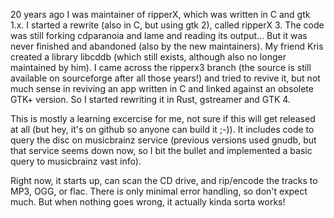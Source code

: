 20 years ago I was maintainer of ripperX, which was written in C and gtk 1.x. I started a rewrite (also in C, but using gtk 2), called ripperX 3. The code was still forking cdparanoia and lame and reading its output... But it was never finished and abandoned (also by the new maintainers). My friend Kris created a library libcddb (which still exists, although also no longer maintained by him). I came across the ripperx3 branch (the source is still available on sourceforge after all those years!) and tried to revive it, but not much sense in reviving an app written in C and linked against an obsolete GTK+ version. So I started rewriting it in Rust, gstreamer and GTK 4. 

This is mostly a learning excercise for me, not sure if this will get released at all (but hey, it's on github so anyone can build it ;-)). It includes code to query the disc on musicbrainz service (previous versions used gnudb, but that service seems down now, so I bit the bullet and implemented a basic query to musicbrainz vast info).

Right now, it starts up, can scan the CD drive, and rip/encode the tracks to MP3, OGG, or flac. There is only minimal error handling, so don't expect much. But when nothing goes wrong, it actually kinda sorta works!
